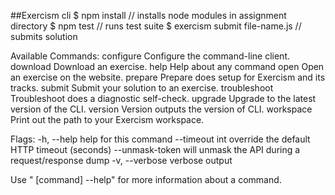 ##Exercism cli
$ npm install // installs node modules in assignment directory
$ npm test // runs test suite
$ exercism submit file-name.js // submits solution

Available Commands:
  configure    Configure the command-line client.
  download     Download an exercise.
  help         Help about any command
  open         Open an exercise on the website.
  prepare      Prepare does setup for Exercism and its tracks.
  submit       Submit your solution to an exercise.
  troubleshoot Troubleshoot does a diagnostic self-check.
  upgrade      Upgrade to the latest version of the CLI.
  version      Version outputs the version of CLI.
  workspace    Print out the path to your Exercism workspace.

Flags:
  -h, --help           help for this command
      --timeout int    override the default HTTP timeout (seconds)
      --unmask-token   will unmask the API during a request/response dump
  -v, --verbose        verbose output

Use " [command] --help" for more information about a command.